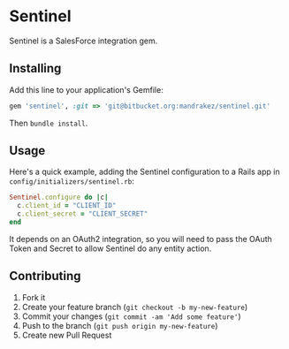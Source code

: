 # Sentinel

Sentinel is a SalesForce integration gem. 

## Installing

Add this line to your application's Gemfile:

```ruby
gem 'sentinel', :git => 'git@bitbucket.org:mandrakez/sentinel.git'
```

Then `bundle install`.

## Usage

Here's a quick example, adding the Sentinel configuration to a Rails app in `config/initializers/sentinel.rb`:

```ruby
Sentinel.configure do |c|
  c.client_id = "CLIENT_ID"
  c.client_secret = "CLIENT_SECRET"
end
```

It depends on an OAuth2 integration, so you will need to pass the OAuth Token
and Secret to allow Sentinel do any entity action.

## Contributing

1. Fork it
2. Create your feature branch (`git checkout -b my-new-feature`)
3. Commit your changes (`git commit -am 'Add some feature'`)
4. Push to the branch (`git push origin my-new-feature`)
5. Create new Pull Request
